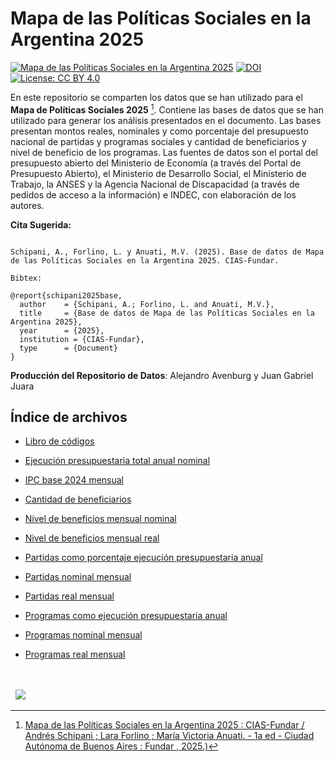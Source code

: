 # Mapa de las Políticas Sociales en la Argentina 2025

[![Mapa de las Políticas Sociales en la Argentina 2025](https://fund.ar/wp-content/uploads/2021/12/MapaPoliticasSociales.jpg)](https://fund.ar/publicacion/mapa-de-las-politicas-sociales-2025-continuidades-y-rupturas-durante-la-presidencia-de-javier-milei/)
[![DOI](https://zenodo.org/badge/DOI/10.5281/zenodo.11206168.svg)](https://doi.org/10.5281/zenodo.11206168) 
[![License: CC BY 4.0](https://img.shields.io/badge/License-CC%20BY%20NC%20SA%204.0-lightgrey.svg)](https://creativecommons.org/licenses/by/4.0/)

En este repositorio se comparten los datos que se han utilizado para el **Mapa de Políticas Sociales 2025** [^1]. Contiene las bases de datos que se han utilizado para generar los análisis presentados en el documento. Las bases presentan montos reales, nominales y como porcentaje del presupuesto nacional de partidas y programas sociales y cantidad de beneficiarios y nivel de beneficio de los programas. Las fuentes de datos son el portal del presupuesto abierto del Ministerio de Economía (a través del Portal de Presupuesto Abierto), el Ministerio de Desarrollo Social, el Ministerio de Trabajo, la ANSES y la Agencia Nacional de Discapacidad (a través de pedidos de acceso a la información) e INDEC, con elaboración de los autores.



[^1]: [Mapa de las Políticas Sociales en la Argentina 2025 : CIAS-Fundar / Andrés Schipani ; Lara Forlino ; María Victoria Anuati. - 1a ed - Ciudad Autónoma de Buenos Aires : Fundar , 2025.)](https://fund.ar/publicacion/mapa-de-las-politicas-sociales-2025-continuidades-y-rupturas-durante-la-presidencia-de-javier-milei/)



**Cita Sugerida:**
```

Schipani, A., Forlino, L. y Anuati, M.V. (2025). Base de datos de Mapa de las Políticas Sociales en la Argentina 2025. CIAS-Fundar.

Bibtex:

@report{schipani2025base,
  author    = {Schipani, A.; Forlino, L. and Anuati, M.V.},
  title     = {Base de datos de Mapa de las Políticas Sociales en la Argentina 2025},
  year      = {2025},
  institution = {CIAS-Fundar},
  type      = {Document}
}

```

**Producción del Repositorio de Datos**: Alejandro Avenburg y Juan Gabriel Juara 


## Índice de archivos

- [Libro de códigos](https://github.com/datos-Fundar/mapa_politicas_sociales/blob/main/libro_de_codigos.pdf)

- [Ejecución presupuestaria total anual nominal](https://github.com/datos-Fundar/mapa_politicas_sociales/blob/main/ejecucion_presupuestaria_total_anual_nominal.csv)
- [IPC base 2024 mensual](https://github.com/datos-Fundar/mapa_politicas_sociales/blob/main/ipc_mensual.csv)
- [Cantidad de beneficiarios](https://github.com/datos-Fundar/mapa_politicas_sociales/blob/main/cantidad_de_beneficiarios.csv)
- [Nivel de beneficios mensual nominal](https://github.com/datos-Fundar/mapa_politicas_sociales/blob/main/nivel_beneficio_nominal_mensual.csv)
- [Nivel de beneficios mensual real](https://github.com/datos-Fundar/mapa_politicas_sociales/blob/main/nivel_beneficio_real_mensual.csv)
- [Partidas como porcentaje ejecución presupuestaria anual](https://github.com/datos-Fundar/mapa_politicas_sociales/blob/main/partidas_como_porcentaje_ejecucion_presupuestaria_anual.csv)
- [Partidas nominal mensual](https://github.com/datos-Fundar/mapa_politicas_sociales/blob/main/partidas_nominal_mensual.csv)
- [Partidas real mensual](https://github.com/datos-Fundar/mapa_politicas_sociales/blob/main/partidas_real_mensual.csv)
- [Programas como ejecución presupuestaria anual ](https://github.com/datos-Fundar/mapa_politicas_sociales/blob/main/programas_como_porcentaje_ejecucion_presupuestaria_anual.csv)
- [Programas nominal mensual](https://github.com/datos-Fundar/mapa_politicas_sociales/blob/main/programas_nominal_mensual.csv)
- [Programas real mensual](https://github.com/datos-Fundar/mapa_politicas_sociales/blob/main/programas_real_mensual.csv)





<div>&nbsp;</div>
<div>&nbsp;</div>
<div>
  &nbsp;
  <a href="https://fund.ar">
  <picture>
    <source media="(prefers-color-scheme: dark)" srcset="https://github.com/datos-Fundar/fundartools/assets/86327859/6ef27bf9-141f-4537-9d78-e16b80196959">
    <source media="(prefers-color-scheme: light)" srcset="https://github.com/datos-Fundar/fundartools/assets/86327859/aa8e7c72-4fad-403a-a8b9-739724b4c533">
    <img src="fund.ar"></img>
  </picture>
</a>

</div>
